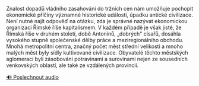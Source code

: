 
Znalost dopadů vládního zasahování do tržních cen nám umožňuje pochopit ekonomické příčiny významné historické události, úpadku antické civilizace. Není nutné najít odpověď na otázku, zda je správné nazývat ekonomickou organizaci Římské říše kapitalismem. V každém případě je však jisté, že Římská říše v druhém století, době Antoninů, „dobrých" císařů, dosáhla vysokého stupně společenské dělby práce a meziregionálního obchodu. Mnohá metropolitní centra, značný počet měst střední velikosti a mnoho malých měst byly sídly kultivované civilizace. Obyvatelé těchto městských aglomerací byli zásobováni potravinami a surovinami nejen ze sousedních venkovských oblastí, ale také ze vzdálených provincií.

[🔊 Poslechnout audio](/data/7-paragraphs/audio/chapter_152/para_002-Znalost-dopad-vldnho-zasahovn-do-trnch-cen.mp3)
